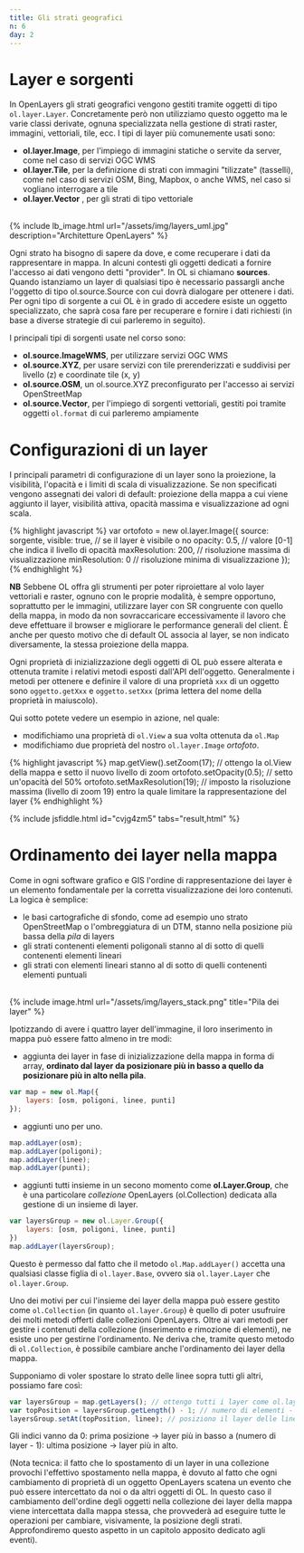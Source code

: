 ```yaml
---
title: Gli strati geografici
n: 6
day: 2
---
```

Layer e sorgenti
================
In OpenLayers gli strati geografici vengono gestiti tramite oggetti di tipo `ol.layer.Layer`. Concretamente però non utilizziamo questo oggetto ma le varie classi derivate, ognuna specializzata nella gestione di strati raster, immagini, vettoriali, tile, ecc. I tipi di layer più comunemente usati sono:

* **ol.layer.Image**, per l'impiego di immagini statiche o servite da server, come nel caso di servizi OGC WMS
* **ol.layer.Tile**, per la definizione di strati con immagini "tilizzate" (tasselli), come nel caso di servizi OSM, Bing, Mapbox, o anche WMS, nel caso si vogliano interrogare a tile
* **ol.layer.Vector** , per gli strati di tipo vettoriale

<br>
{% include lb_image.html url="/assets/img/layers_uml.jpg" description="Architetture OpenLayers" %}
<br>

Ogni strato ha bisogno di sapere da dove, e come recuperare i dati da rappresentare in mappa. In alcuni contesti gli oggetti dedicati a fornire l'accesso ai dati vengono detti "provider". In OL si chiamano **sources**. Quando istanziamo un layer di qualsiasi tipo è necessario passargli anche l'oggetto di tipo ol.source.Source con cui dovrà dialogare per ottenere i dati. Per ogni tipo di sorgente a cui OL è in grado di accedere esiste un oggetto specializzato, che saprà cosa fare per recuperare e fornire i dati richiesti (in base a diverse strategie di cui parleremo in seguito).

I principali tipi di sorgenti usate nel corso sono:

* **ol.source.ImageWMS**, per utilizzare servizi OGC WMS
* **ol.source.XYZ**, per usare servizi con tile prerenderizzati e suddivisi per livello (z) e coordinate tile (x, y)
* **ol.source.OSM**, un ol.source.XYZ preconfigurato per l'accesso ai servizi OpenStreetMap
* **ol.source.Vector**, per l'impiego di sorgenti vettoriali, gestiti poi tramite oggetti `ol.format` di cui parleremo ampiamente

# Configurazioni di un layer #
I principali parametri di configurazione di un layer sono la proiezione, la visibilità, l'opacità e i limiti di scala di visualizzazione. Se non specificati vengono assegnati dei valori di default: proiezione della mappa a cui viene aggiunto il layer, visibilità attiva, opacità massima e visualizzazione ad ogni scala.

{% highlight javascript %}
var ortofoto = new ol.layer.Image({
  source: sorgente,
  visible: true, // se il layer è visibile o no
  opacity: 0.5, // valore [0-1] che indica il livello di opacità
  maxResolution: 200, // risoluzione massima di visualizzazione
  minResolution: 0 // risoluzione minima di visualizzazione
});
{% endhighlight %}

**NB** Sebbene OL offra gli strumenti per poter riproiettare al volo layer vettoriali e raster, ognuno con le proprie modalità, è sempre opportuno, soprattutto per le immagini, utilizzare layer con SR congruente con quello della mappa, in modo da non sovraccaricare eccessivamente il lavoro che deve effettuare il browser e migliorare le performance generali del client. È anche per questo motivo che di default OL associa al layer, se non indicato diversamente, la stessa proiezione della mappa.

Ogni proprietà di inizializzazione degli oggetti di OL può essere alterata e ottenuta tramite i relativi metodi esposti dall'API dell'oggetto. Generalmente i metodi per ottenere e definire il valore di una proprietà `xxx` di un oggetto sono `oggetto.getXxx` e `oggetto.setXxx` (prima lettera del nome della proprietà in maiuscolo).

Qui sotto potete vedere un esempio in azione, nel quale:

* modifichiamo una proprietà di `ol.View` a sua volta ottenuta da `ol.Map`
* modifichiamo due proprietà del nostro `ol.layer.Image` _ortofoto_.

{% highlight javascript %}
map.getView().setZoom(17); // ottengo la ol.View della mappa e setto il nuovo livello di zoom
ortofoto.setOpacity(0.5); // setto un'opacità del 50%
ortofoto.setMaxResolution(19); // imposto la risoluzione massima (livello di zoom 19) entro la quale limitare la rappresentazione del layer
{% endhighlight %}

{% include jsfiddle.html id="cvjg4zm5" tabs="result,html" %}

# Ordinamento dei layer nella mappa #
Come in ogni software grafico e GIS l'ordine di rappresentazione dei layer è un elemento fondamentale per la corretta visualizzazione dei loro contenuti. 
La logica è semplice:

* le basi cartografiche di sfondo, come ad esempio uno strato OpenStreetMap o l'ombreggiatura di un DTM, stanno nella posizione più bassa della _pila_ di layers
* gli strati contenenti elementi poligonali stanno al di sotto di quelli contenenti elementi lineari
* gli strati con elementi lineari stanno al di sotto di quelli contenenti elementi puntuali

<br>
{% include image.html url="/assets/img/layers_stack.png" title="Pila dei layer" %}
<br>

Ipotizzando di avere i quattro layer dell'immagine, il loro inserimento in mappa può essere fatto almeno in tre modi:

* aggiunta dei layer in fase di inizializzazione della mappa in forma di array, **ordinato dal layer da posizionare più in basso a quello da posizionare più in alto nella pila**.
```javascript
var map = new ol.Map({
    layers: [osm, poligoni, linee, punti]
});
```
* aggiunti uno per uno.
```javascript
map.addLayer(osm);
map.addLayer(poligoni);
map.addLayer(linee);
map.addLayer(punti);
```
* aggiunti tutti insieme in un secono momento come **ol.Layer.Group**, che è una particolare _collezione_ OpenLayers (ol.Collection) dedicata alla gestione di un insieme di layer.
```javascript
var layersGroup = new ol.Layer.Group({
    layers: [osm, poligoni, linee, punti]
})
map.addLayer(layersGroup);
```
Questo è permesso dal fatto che il metodo `ol.Map.addLayer()` accetta una qualsiasi classe figlia di `ol.layer.Base`, ovvero sia `ol.layer.Layer` che `ol.layer.Group`.

Uno dei motivi per cui l'insieme dei layer della mappa può essere gestito come `ol.Collection` (in quanto `ol.layer.Group`) è quello di poter usufruire dei molti metodi offerti dalle collezioni OpenLayers. Oltre ai vari metodi per gestire i contenuti della collezione (inserimento e rimozione di elementi), ne esiste uno per gestirne l'ordinamento. Ne deriva che, tramite questo metodo di `ol.Collection`, è possibile cambiare anche l'ordinamento dei layer della mappa.

Supponiamo di voler spostare lo strato delle linee sopra tutti gli altri, possiamo fare così:
```javascript
var layersGroup = map.getLayers(); // ottengo tutti i layer come ol.layer.Group
var topPosition = layersGroup.getLength() - 1; // numero di elementi - 1 == indice massimo
layersGroup.setAt(topPosition, linee); // posiziono il layer delle linee all'indice 4, ovvero in testa
```

Gli indici vanno da 0: prima posizione -> layer più in basso a (numero di layer - 1): ultima posizione -> layer più in alto.

(Nota tecnica: il fatto che lo spostamento di un layer in una collezione provochi l'effettivo spostamento nella mappa, è dovuto al fatto che ogni cambiamento di proprietà di un oggetto OpenLayers scatena un evento che può essere intercettato da noi o da altri oggetti di OL. In questo caso il cambiamento dell'ordine degli oggetti nella collezione dei layer della mappa viene intercettata dalla mappa stessa, che provvederà ad eseguire tutte le operazioni per cambiare, visivamente, la posizione degli strati. Approfondiremo questo aspetto in un capitolo apposito dedicato agli eventi).
